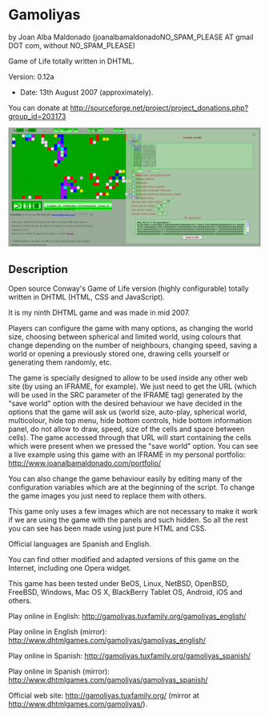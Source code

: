 Gamoliyas 
========== 
by Joan Alba Maldonado (joanalbamaldonadoNO_SPAM_PLEASE AT gmail DOT com, without NO_SPAM_PLEASE)

Game of Life totally written in DHTML.

Version: 0.12a 
- Date: 13th August 2007 (approximately).

You can donate at http://sourceforge.net/project/project_donations.php?group_id=203173


![ScreenShot](screenshot.gif)


## Description

Open source Conway's Game of Life version (highly configurable) totally written in DHTML (HTML, CSS and JavaScript).

It is my ninth DHTML game and was made in mid 2007.

Players can configure the game with many options, as changing the world size, choosing between spherical and limited world, using colours that change depending on the number of neighbours, changing speed, saving a world or opening a previously stored one, drawing cells yourself or generating them randomly, etc.

The game is specially designed to allow to be used inside any other web site (by using an IFRAME, for example). We just need to get the URL (which will be used in the SRC parameter of the IFRAME tag) generated by the "save world" option with the desired behaviour we have decided in the options that the game will ask us (world size, auto-play, spherical world, multicolour, hide top menu, hide bottom controls, hide bottom information panel, do not allow to draw, speed, size of the cells and space between cells). The game accessed through that URL will start containing the cells which were present when we pressed the "save world" option. You can see a live example using this game with an IFRAME in my personal portfolio: http://www.joanalbamaldonado.com/portfolio/

You can also change the game behaviour easily by editing many of the configuration variables which are at the beginning of the script. To change the game images you just need to replace them with others.

This game only uses a few images which are not necessary to make it work if we are using the game with the panels and such hidden. So all the rest you can see has been made using just pure HTML and CSS.

Official languages are Spanish and English.

You can find other modified and adapted versions of this game on the Internet, including one Opera widget.

This game has been tested under BeOS, Linux, NetBSD, OpenBSD, FreeBSD, Windows, Mac OS X, BlackBerry Tablet OS, Android, iOS and others.

Play online in English: http://gamoliyas.tuxfamily.org/gamoliyas_english/

Play online in English (mirror): http://www.dhtmlgames.com/gamoliyas/gamoliyas_english/

Play online in Spanish: http://gamoliyas.tuxfamily.org/gamoliyas_spanish/

Play online in Spanish (mirror): http://www.dhtmlgames.com/gamoliyas/gamoliyas_spanish/

Official web site: http://gamoliyas.tuxfamily.org/ (mirror at http://www.dhtmlgames.com/gamoliyas/).